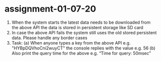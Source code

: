 # assignment-01-07-20

1. When the system starts the latest data needs to be downloaded from the above API the data is stored in persistent storage like SD card
2. In case the above API fails the system still uses the old stored persistent data. Please handle any border cases
3. Task:
(a) When anyone types a key from the above API e.g. "HYBpDQVhoCni2wuyCT" the console replies with the value e.g. 56
(b) Also print the query time for the above e.g. “Time for query: 50msec”
